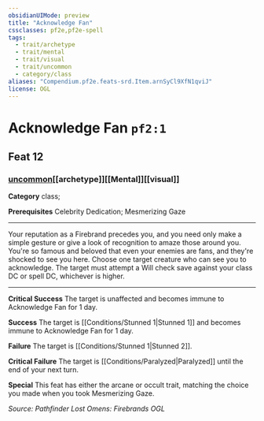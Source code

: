 ```yaml
---
obsidianUIMode: preview
title: "Acknowledge Fan"
cssclasses: pf2e,pf2e-spell
tags:
  - trait/archetype
  - trait/mental
  - trait/visual
  - trait/uncommon
  - category/class
aliases: "Compendium.pf2e.feats-srd.Item.arnSyCl9XfN1qviJ"
license: OGL
---
```

# Acknowledge Fan `pf2:1`
## Feat 12
### [uncommon](uncommon "Uncommon Rarity Trait")[[archetype]][[Mental]][[visual]]

**Category** class; 



**Prerequisites** Celebrity Dedication; Mesmerizing Gaze
* * *
Your reputation as a Firebrand precedes you, and you need only make a simple gesture or give a look of recognition to amaze those around you. You're so famous and beloved that even your enemies are fans, and they're shocked to see you here. Choose one target creature who can see you to acknowledge. The target must attempt a Will check save against your class DC or spell DC, whichever is higher.

* * *

**Critical Success** The target is unaffected and becomes immune to Acknowledge Fan for 1 day.

**Success** The target is [[Conditions/Stunned 1|Stunned 1]] and becomes immune to Acknowledge Fan for 1 day.

**Failure** The target is [[Conditions/Stunned 1|Stunned 2]].

**Critical Failure** The target is [[Conditions/Paralyzed|Paralyzed]] until the end of your next turn.

**Special** This feat has either the arcane or occult trait, matching the choice you made when you took Mesmerizing Gaze.

*Source: Pathfinder Lost Omens: Firebrands*
*OGL*